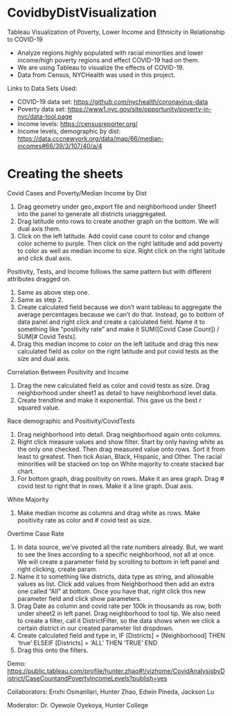 # CovidbyDistVisualization

Tableau Visualization of Poverty, Lower Income and Ethnicity in Relationship to COVID-19

- Analyze regions highly populated with racial minorities and lower income/high poverty regions and effect COVID-19 had on them.
- We are using Tableau to visualize the effects of COVID-19.
- Data from Census, NYCHealth was used in this project.

Links to Data Sets Used:
- COVID-19 data set: https://github.com/nychealth/coronavirus-data
- Poverty data set: https://www1.nyc.gov/site/opportunity/poverty-in-nyc/data-tool.page
- Income levels: https://censusreporter.org/
- Income levels, demographic by dist: https://data.cccnewyork.org/data/map/66/median-incomes#66/39/3/107/40/a/4

# Creating the sheets 

Covid Cases and Poverty/Median Income by Dist
1.	Drag geometry under geo_export file and neighborhood under Sheet1 into the panel to generate all districts unaggregated. 
2.	Drag latitude onto rows to create another graph on the bottom. We will dual axis them.
3.	Click on the left latitude. Add covid case count to color and change color scheme to purple. Then click on the right latitude and add poverty to color as well as median income to size. Right click on the right latitude and click dual axis.

Positivity, Tests, and Income follows the same pattern but with different attributes dragged on. 
1.	Same as above step one.
2.	Same as step 2.
3.	Create calculated field because we don’t want tableau to aggregate the average percentages because we can’t do that. Instead, go to bottom of data panel and right click and create a calculated field. Name it to something like “positivity rate” and make it SUM([Covid Case Count]) / SUM[# Covid Tests].
4.	Drag this median income to color on the left latitude and drag this new calculated field as color on the right latitude and put covid tests as the size and dual axis.
 	
Correlation Between Positivity and Income
1.	Drag the new calculated field as color and covid tests as size. Drag neighborhood under sheet1 as detail to have neighborhood level data.
2.	Create trendline and make it exponential. This gave us the best r squared value.

Race demographic and Positivity/CovidTests
1.	Drag neighborhood into detail. Drag neighborhood again onto columns.
2.	Right click measure values and show filter. Start by only having white as the only one checked. Then drag measured value onto rows. Sort it from least to greatest. Then tick Asian, Black, Hispanic, and Other. The racial minorities will be stacked on top on White majority to create stacked bar chart. 
3.	For bottom graph, drag positivity on rows. Make it an area graph. Drag # covid test to right that in rows. Make it a line graph. Dual axis.

White Majority
1.	Make median income as columns and drag white as rows. Make positivity rate as color and # covid test as size. 

Overtime Case Rate 
1.	In data source, we’ve pivoted all the rate numbers already. But, we want to see the lines according to a specific neighborhood, not all at once. We will create a parameter field by scrolling to bottom in left panel and right clicking, create param.
2.	Name it to something like districts, data type as string, and allowable values as list. Click add values from Neighborhood then add an extra one called “All” at bottom. Once you have that, right click this new parameter field and click show parameters.
3.	Drag Date as column and covid rate per 100k in thousands as row, both under sheet2 in left panel. Drag neighborhood to tool tip. We also need to create a filter, call it DistrictFilter, so the data shows when we click a certain district in our created parameter list dropdown. 
4.	Create calculated field and type in, IF [Districts] = [Neighborhood] THEN ‘true’ ELSEIF [Districts] = ‘ALL’ THEN ‘TRUE’ END
5.	Drag this onto the filters.

Demo: https://public.tableau.com/profile/hunter.zhao#!/vizhome/CovidAnalysisbyDistrict/CaseCountandPovertyIncomeLevels?publish=yes

Collaborators: Enxhi Osmanllari, Hunter Zhao, Edwin Pineda, Jackson Lu

Moderator: Dr. Oyewole Oyekoya, Hunter College
